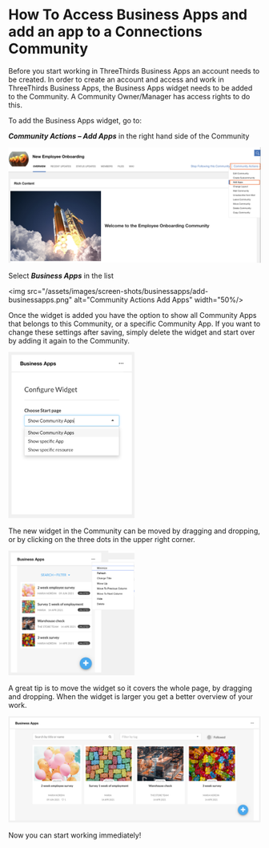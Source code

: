 # How To Access Business Apps and add an app to a Connections Community

Before you start working in ThreeThirds Business Apps an account needs to be created. In order to create an account and access and work in ThreeThirds Business Apps, the Business Apps widget needs to be added to the Community. A Community Owner/Manager has access rights to do this.

To add the Business Apps widget, go to:

**_Community Actions – Add Apps_** in the right hand side of the Community

<img src="/assets/images/screen-shots/aplus/aplus-community-actions-add-apps.png" alt="Community Actions Add Apps" />

Select **_Business Apps_** in the list

<img src="/assets/images/screen-shots/businessapps/add-businessapps.png" alt="Community Actions Add Apps" width="50%/>

Once the widget is added you have the option to show all Community Apps that belongs to this Community, or a specific Community App. If you want to change these settings after saving, simply delete the widget and start over by adding it again to the Community.

<img src="/assets/images/screen-shots/businessapps/businessapps-widget.png" alt="Widget Settings" width="50%"/>

The new widget in the Community can be moved by dragging and dropping, or by clicking on the three dots in the upper right corner.

<img src="/assets/images/screen-shots/businessapps/businessapps-move-widget.png" alt="Move Widget" width="50%"/>

A great tip is to move the widget so it covers the whole page, by dragging and dropping. When the widget is larger you get a better overview of your work.

<img src="/assets/images/screen-shots/businessapps/businessapps-widget-in-community.png" alt="Business Apps Widget in Community" />

Now you can start working immediately!
